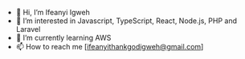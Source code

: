 - 👋 Hi, I’m Ifeanyi Igweh
- 👀 I’m interested in Javascript, TypeScript, React, Node.js, PHP and Laravel
- 🌱 I’m currently learning AWS
- 📫 How to reach me [ifeanyithankgodigweh@gmail.com]

